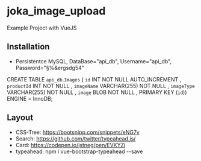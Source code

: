 # joka_image_upload

Example Project with VueJS

## Installation
* Persistentce MySQL, DataBase="api_db", Username="api_db", Password="§%&ergsdg54"

CREATE TABLE `api_db`.`Images` ( `id` INT NOT NULL AUTO_INCREMENT , `productId` INT NOT NULL , `imageName` VARCHAR(255) NOT NULL , `imageType` VARCHAR(255) NOT NULL , `image` BLOB NOT NULL , PRIMARY KEY (`id`)) ENGINE = InnoDB;

## Layout
* CSS-Tree: https://bootsnipp.com/snippets/eNG7v
* Search: https://github.com/twitter/typeahead.js/
* Card: https://codepen.io/jstneg/pen/EVKYZj
* typeahead: npm i vue-bootstrap-typeahead --save